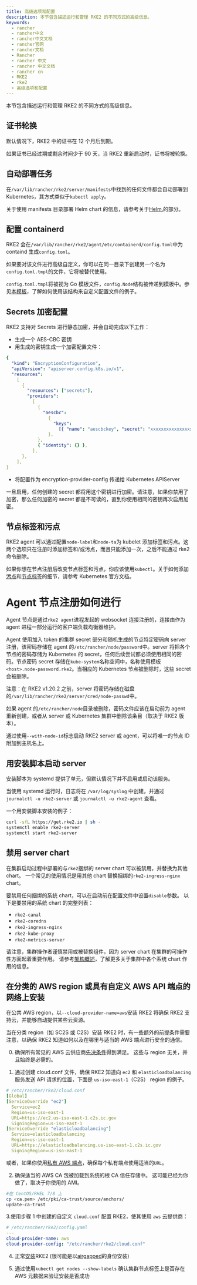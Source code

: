 ```yaml
---
title: 高级选项和配置
description: 本节包含描述运行和管理 RKE2 的不同方式的高级信息。
keywords:
  - rancher
  - rancher中文
  - rancher中文文档
  - rancher官网
  - rancher文档
  - Rancher
  - rancher 中文
  - rancher 中文文档
  - rancher cn
  - RKE2
  - rke2
  - 高级选项和配置
---
```



本节包含描述运行和管理 RKE2 的不同方式的高级信息。

## 证书轮换

默认情况下，RKE2 中的证书在 12 个月后到期。

如果证书已经过期或剩余时间少于 90 天，当 RKE2 重新启动时，证书将被轮换。

## 自动部署任务

在`/var/lib/rancher/rke2/server/manifests`中找到的任何文件都会自动部署到 Kubernetes，其方式类似于`kubectl apply`。

关于使用 manifests 目录部署 Helm chart 的信息，请参考关于[Helm.](/docs/rke2/helm/_index)的部分。

## 配置 containerd

RKE2 会在`/var/lib/rancher/rke2/agent/etc/containerd/config.toml`中为 containd 生成`config.toml`。

如果要对该文件进行高级自定义，你可以在同一目录下创建另一个名为`config.toml.tmpl`的文件，它将被替代使用。

`config.toml.tmpl`将被视为 Go 模板文件，`config.Node`结构被传递到模板中。参见[本模板](https://github.com/k3s-io/k3s/blob/master/pkg/agent/templates/templates.go#L16-L32)，了解如何使用该结构来自定义配置文件的例子。

## Secrets 加密配置

RKE2 支持对 Secrets 进行静态加密，并会自动完成以下工作：

- 生成一个 AES-CBC 密钥
- 用生成的密钥生成一个加密配置文件：

```yaml
{
  "kind": "EncryptionConfiguration",
  "apiVersion": "apiserver.config.k8s.io/v1",
  "resources":
    [
      {
        "resources": ["secrets"],
        "providers":
          [
            {
              "aescbc":
                {
                  "keys":
                    [{ "name": "aescbckey", "secret": "xxxxxxxxxxxxxxxxxxx" }],
                },
            },
            { "identity": {} },
          ],
      },
    ],
}
```

- 将配置作为 encryption-provider-config 传递给 Kubernetes APIServer

一旦启用，任何创建的 secret 都将用这个密钥进行加密。请注意，如果你禁用了加密，那么任何加密的 secret 都是不可读的，直到你使用相同的密钥再次启用加密。

## 节点标签和污点

RKE2 agent 可以通过配置`node-label`和`node-ta`为 kubelet 添加标签和污点。这两个选项只在注册时添加标签和/或污点，而且只能添加一次，之后不能通过 rke2 命令删除。

如果你想在节点注册后改变节点标签和污点，你应该使用`kubectl`。关于如何添加[污点](https://kubernetes.io/docs/concepts/configuration/taint-and-toleration/)和[节点标签](https://kubernetes.io/docs/tasks/configure-pod-container/assign-pods-nodes/#add-a-label-to-a-node)的细节，请参考 Kubernetes 官方文档。

# Agent 节点注册如何进行

Agent 节点是通过`rke2 agent`进程发起的 websocket 连接注册的，连接由作为 agent 进程一部分运行的客户端负载均衡器维护。

Agent 使用加入 token 的集群 secret 部分和随机生成的节点特定密码向 server 注册，该密码存储在 agent 的`/etc/rancher/node/password`中。server 将把各个节点的密码存储为 Kubernetes 的 secret，任何后续尝试都必须使用相同的密码。节点密码 secret 存储在`kube-system`名称空间中，名称使用模板`<host>.node-password.rke2`。当相应的 Kubernetes 节点被删除时，这些 secret 会被删除。

注意：在 RKE2 v1.20.2 之前，server 将密码存储在磁盘的`/var/lib/rancher/rke2/server/cred/node-passwd`中。

如果 agent 的`/etc/rancher/node`目录被删除，密码文件应该在启动前为 agent 重新创建，或者从 server 或 Kubernetes 集群中删除该条目（取决于 RKE2 版本）。

通过使用`--with-node-id`标志启动 RKE2 server 或 agent，可以将唯一的节点 ID 附加到主机名上。

## 用安装脚本启动 server

安装脚本为 systemd 提供了单元，但默认情况下并不启用或启动该服务。

当使用 systemd 运行时，日志将在 `/var/log/syslog` 中创建，并通过 `journalctl -u rke2-server` 或 `journalctl -u rke2-agent` 查看。

一个用安装脚本安装的例子：

```bash
curl -sfL https://get.rke2.io | sh -
systemctl enable rke2-server
systemctl start rke2-server
```

## 禁用 server chart

在集群启动过程中部署的与`rke2`捆绑的 server chart 可以被禁用，并替换为其他 chart。 一个常见的使用情况是用其他 chart 替换捆绑的`rke2-ingress-nginx` chart。

要禁用任何捆绑的系统 chart，可以在启动前在配置文件中设置`disable`参数。 以下是要禁用的系统 chart 的完整列表：

- `rke2-canal `
- `rke2-coredns `
- `rke2-ingress-nginx `
- `rke2-kube-proxy `
- `rke2-metrics-server`

请注意，集群操作者谨慎禁用或被替换组件，因为 server chart 在集群的可操作性方面起着重要作用。 请参考[架构概述](architecture/architecture/_index.md#server-charts)，了解更多关于集群中各个系统 chart 作用的信息。

## 在分类的 AWS region 或具有自定义 AWS API 端点的网络上安装

在公共 AWS region，以`--cloud-provider-name=aws`安装 RKE2 将确保 RKE2 支持云，并能够自动提供某些云资源。

当在分类 region（如 SC2S 或 C2S）安装 RKE2 时，有一些额外的前提条件需要注意，以确保 RKE2 知道如何以及在哪里与适当的 AWS 端点进行安全的通信。

0. 确保所有常见的 AWS 云供应商[先决条件](https://rancher.com/docs/rke/latest/en/config-options/cloud-providers/aws/)得到满足。 这些与 region 无关，并且始终是必需的。

1. 通过创建 cloud.conf 文件，确保 RKE2 知道向 `ec2` 和 `elasticloadbalancing` 服务发送 API 请求的位置，下面是 `us-iso-east-1`（C2S） region 的例子。

```yaml
# /etc/rancher/rke2/cloud.conf
[Global]
[ServiceOverride "ec2"]
  Service=ec2
  Region=us-iso-east-1
  URL=https://ec2.us-iso-east-1.c2s.ic.gov
  SigningRegion=us-iso-east-1
[ServiceOverride "elasticloadbalancing"]
  Service=elasticloadbalancing
  Region=us-iso-east-1
  URL=https://elasticloadbalancing.us-iso-east-1.c2s.ic.gov
  SigningRegion=us-iso-east-1
```

或者，如果你使用[私有 AWS 端点](https://docs.aws.amazon.com/vpc/latest/privatelink/endpoint-services-overview.html)，确保每个私有端点使用适当的`URL`。

2. 确保适当的 AWS CA 包被加载到系统的根 CA 信任存储中。 这可能已经为你做了，取决于你使用的 AMI。

```bash
#在 CentOS/RHEL 7/8 上
cp <ca.pem> /etc/pki/ca-trust/source/anchors/
update-ca-trust

```

3.使用步骤 1 中创建的自定义 `cloud.conf` 配置 RKE2，使其使用 `aws` 云提供商：

```yaml
# /etc/rancher/rke2/config.yaml
---
cloud-provider-name: aws
cloud-provider-config: "/etc/rancher/rke2/cloud.conf"
```

4. 正常[安装](install/methods/_index.md)RKE2 (很可能是以[airgapped](install/airgap/_index.md)的身份安装)

5. 通过使用`kubectl get nodes --show-labels` 确认集群节点标签上是否存在 AWS 元数据来验证安装是否成功
